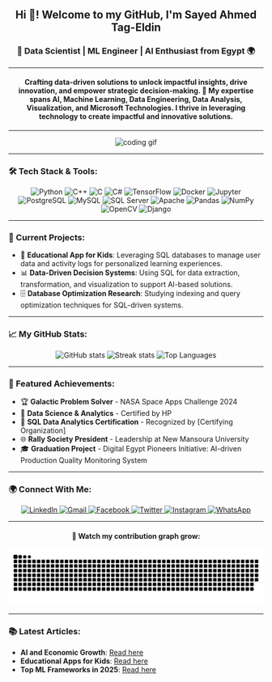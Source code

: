 <h2 align="center">Hi 👋! Welcome to my GitHub, I'm Sayed Ahmed Tag-Eldin</h2>

<h3 align="center">🚀 Data Scientist | ML Engineer | AI Enthusiast from Egypt 🌍</h3>

---

<h4 align="center">Crafting data-driven solutions to unlock impactful insights, drive innovation, and empower strategic decision-making. 🚀 My expertise spans AI, Machine Learning, Data Engineering, Data Analysis, Visualization, and Microsoft Technologies. I thrive in leveraging technology to create impactful and innovative solutions.</h4>

---

<div align="center">
  <img src="https://media3.giphy.com/media/qgQUggAC3Pfv687qPC/giphy.gif" height="200" alt="coding gif" />
</div>

---

### 🛠 Tech Stack & Tools:
<div align="center">
  <img src="https://cdn.jsdelivr.net/gh/devicons/devicon/icons/python/python-original.svg" height="50" alt="Python" />
  <img src="https://cdn.jsdelivr.net/gh/devicons/devicon/icons/cplusplus/cplusplus-original.svg" height="50" alt="C++" />
  <img src="https://cdn.jsdelivr.net/gh/devicons/devicon/icons/c/c-original.svg" height="50" alt="C" />
  <img src="https://cdn.jsdelivr.net/gh/devicons/devicon/icons/csharp/csharp-original.svg" height="50" alt="C#" />
  <img src="https://cdn.jsdelivr.net/gh/devicons/devicon/icons/tensorflow/tensorflow-original.svg" height="50" alt="TensorFlow" />
  <img src="https://cdn.jsdelivr.net/gh/devicons/devicon/icons/docker/docker-original.svg" height="50" alt="Docker" />
  <img src="https://cdn.jsdelivr.net/gh/devicons/devicon/icons/jupyter/jupyter-original.svg" height="50" alt="Jupyter" />
  <img src="https://cdn.jsdelivr.net/gh/devicons/devicon/icons/postgresql/postgresql-original.svg" height="50" alt="PostgreSQL" />
  <img src="https://cdn.jsdelivr.net/gh/devicons/devicon/icons/mysql/mysql-original.svg" height="50" alt="MySQL" />
  <img src="https://cdn.jsdelivr.net/gh/devicons/devicon/icons/microsoftsqlserver/microsoftsqlserver-plain.svg" height="50" alt="SQL Server" />
  <img src="https://cdn.jsdelivr.net/gh/devicons/devicon/icons/apache/apache-original.svg" height="50" alt="Apache" />
  <img src="https://cdn.jsdelivr.net/gh/devicons/devicon/icons/pandas/pandas-original.svg" height="50" alt="Pandas" />
  <img src="https://cdn.jsdelivr.net/gh/devicons/devicon/icons/numpy/numpy-original.svg" height="50" alt="NumPy" />
  <img src="https://cdn.jsdelivr.net/gh/devicons/devicon/icons/opencv/opencv-original.svg" height="50" alt="OpenCV" />
  <img src="https://cdn.jsdelivr.net/gh/devicons/devicon/icons/django/django-plain.svg" height="50" alt="Django" />
</div>

---

### 🔭 Current Projects:
- 🌌 **Educational App for Kids**: Leveraging SQL databases to manage user data and activity logs for personalized learning experiences.
- 📊 **Data-Driven Decision Systems**: Using SQL for data extraction, transformation, and visualization to support AI-based solutions.
- 🗄 **Database Optimization Research**: Studying indexing and query optimization techniques for SQL-driven systems.

---

### 📈 My GitHub Stats:
<div align="center">
  <img src="https://github-readme-stats.vercel.app/api?username=sayedtag7&show_icons=true&theme=tokyonight&count_private=true" height="150" alt="GitHub stats" />
  <img src="https://streak-stats.demolab.com?user=sayedtag7&theme=tokyonight&hide_border=false" height="150" alt="Streak stats" />
  <img src="https://github-readme-stats.vercel.app/api/top-langs/?username=sayedtag7&layout=compact&theme=tokyonight&langs_count=10" height="150" alt="Top Languages" />
</div>

---

### 🌟 Featured Achievements:
- 🏆 **Galactic Problem Solver** - NASA Space Apps Challenge 2024
- 📜 **Data Science & Analytics** - Certified by HP
- 🥇 **SQL Data Analytics Certification** - Recognized by [Certifying Organization]  
- 🌐 **Rally Society President** - Leadership at New Mansoura University
- 🎓 **Graduation Project** - Digital Egypt Pioneers Initiative: AI-driven Production Quality Monitoring System

---

### 🌍 Connect With Me:
<div align="center">
  <a href="https://www.linkedin.com/in/sayedtageldin" target="_blank">
    <img src="https://raw.githubusercontent.com/maurodesouza/profile-readme-generator/master/src/assets/icons/social/linkedin/default.svg" width="50" alt="LinkedIn" />
  </a>
  <a href="mailto:sayedtag777@gmail.com" target="_blank">
    <img src="https://raw.githubusercontent.com/maurodesouza/profile-readme-generator/master/src/assets/icons/social/gmail/default.svg" width="50" alt="Gmail" />
  </a>
  <a href="https://www.facebook.com/tag.sayedtag" target="_blank">
    <img src="https://raw.githubusercontent.com/maurodesouza/profile-readme-generator/master/src/assets/icons/social/facebook/default.svg" width="50" alt="Facebook" />
  </a>
  <a href="https://x.com/Sayed_tag7" target="_blank">
    <img src="https://raw.githubusercontent.com/maurodesouza/profile-readme-generator/master/src/assets/icons/social/twitter/default.svg" width="50" alt="Twitter" />
  </a>
  <a href="https://www.instagram.com/sayed_tag7" target="_blank">
    <img src="https://raw.githubusercontent.com/maurodesouza/profile-readme-generator/master/src/assets/icons/social/instagram/default.svg" width="50" alt="Instagram" />
  </a>
  <a href="https://wa.me/qr/NSXLWHMCH3DAE1" target="_blank">
    <img src="https://raw.githubusercontent.com/maurodesouza/profile-readme-generator/master/src/assets/icons/social/whatsapp/default.svg" width="50" alt="WhatsApp" />
  </a>
</div>

---

<div align="center">
  <h4>🐍 Watch my contribution graph grow:</h4>
  <img src="https://raw.githubusercontent.com/sayedtag7/sayedtag7/output/snake.svg" alt="Snake animation" />
</div>

---

### 📚 Latest Articles:
- **AI and Economic Growth**: [Read here](#)
- **Educational Apps for Kids**: [Read here](#)
- **Top ML Frameworks in 2025**: [Read here](#)

